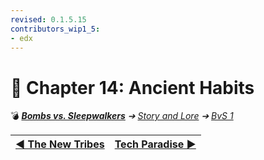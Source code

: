 ```yaml
---
revised: 0.1.5.15
contributors_wip1_5:
- edx
---
```


# 📄 Chapter 14: Ancient Habits

💣 ***[Bombs vs. Sleepwalkers][home]** ➔ [Story and Lore][story] ➔ [BvS 1][story_bvs1]*

| [◀️ The New Tribes][prev] | [Tech Paradise ▶️][next] |
| --: | :-- |

[home]: /README.md
[prev]: /story/bvs1/13_the_new_tribes.md
[next]: /story/bvs1/15_tech_paradise.md
[story]: /story/readme.md
[story_bvs1]: /story/bvs1/readme.md
